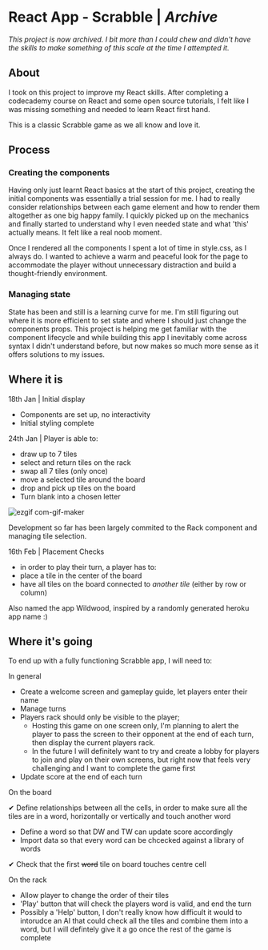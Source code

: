 # React App - Scrabble | *Archive*

*This project is now archived. I bit more than I could chew and didn't have the skills to make something of this scale at the time I attempted it.*

## About

I took on this project to improve my React skills. After completing a codecademy course on React and some open source tutorials, I felt like I was missing something and needed to learn React first hand. 

This is a classic Scrabble game as we all know and love it. 

## Process

### Creating the components

Having only just learnt React basics at the start of this project, creating the initial components was essentially a trial session for me. I had to really consider relationships between each game element and how to render them altogether as one big happy family. I quickly picked up on the mechanics and finally started to understand why I even needed state and what 'this' actually means. It felt like a real noob moment. 

Once I rendered all the components I spent a lot of time in style.css, as I always do. I wanted to achieve a warm and peaceful look for the page to accommodate the player without unnecessary distraction and build a thought-friendly environment. 

### Managing state

State has been and still is a learning curve for me. I'm still figuring out where it is more efficient to set state and where I should just change the components props. This project is helping me get familiar with the component lifecycle and while building this app I inevitably come across syntax I didn't understand before, but now makes so much more sense as it offers solutions to my issues. 

## Where it is

18th Jan | Initial display

- Components are set up, no interactivity
- Initial styling complete

24th Jan | Player is able to:
 
 - draw up to 7 tiles
 - select and return tiles on the rack
 - swap all 7 tiles (only once)
 - move a selected tile around the board
 - drop and pick up tiles on the board
 - Turn blank into a chosen letter
 
 ![ezgif com-gif-maker](https://user-images.githubusercontent.com/76661777/214288966-17a839dc-29d7-44df-ad15-4056078d6dc0.gif)

Development so far has been largely commited to the Rack component and managing tile selection.


16th Feb | Placement Checks

 - in order to play their turn, a player has to:
 - place a tile in the center of the board
 - have all tiles on the board connected to *another tile* (either by row or column)

Also named the app Wildwood, inspired by a randomly generated heroku app name :)

## Where it's going

To end up with a fully functioning Scrabble app, I will need to:

In general

- Create a welcome screen and gameplay guide, let players enter their name
- Manage turns
- Players rack should only be visible to the player; 
  - Hosting this game on one screen only, I'm planning to alert the player to pass the screen to their opponent at the end of each turn, then display the current players rack. 
  - In the future I will definitely want to try and create a lobby for players to join and play on their own screens, but right now that feels very challenging and I want to complete the game first
- Update score at the end of each turn

On the board

✔ Define relationships between all the cells, in order to make sure all the tiles are in a word, horizontally or vertically and touch another word
- Define a word so that DW and TW can update score accordingly
- Import data so that every word can be chcecked against a library of words

✔ Check that the first ~~word~~ tile on board touches centre cell

On the rack

- Allow player to change the order of their tiles
- 'Play' button that will check the players word is valid, and end the turn
- Possibly a 'Help' button, I don't really know how difficult it would to intorudce an AI that could check all the tiles and combine them into a word, but I will defintely give it a go once the rest of the game is complete

